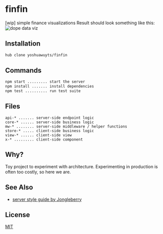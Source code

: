 # finfin
[wip] simple finance visualizations Result should look something like this:
![dope data viz](https://s-media-cache-ak0.pinimg.com/originals/e0/64/b5/e064b5bdf2285c6dd48d586c30ea64f2.jpg)

## Installation
```sh
hub clone yoshuawuyts/finfin
```

## Commands
```txt
npm start ......... start the server
npm install ....... install dependencies
npm test .......... run test suite
```

## Files
```
api-* ....... server-side endpoint logic
core-* ...... server-side business logic
mw-* ........ server-side middleware / helper functions
store-* ..... client-side business logic
view-* ...... client-side view
x-* ......... client-side component
```

## Why?
Toy project to experiment with architecture. Experimenting in production is
often too costly, so here we are.

## See Also
- [server style guide by Jongleberry](https://github.com/jonathanong/server-style-guide)

## License
[MIT](https://tldrlegal.com/license/mit-license)
